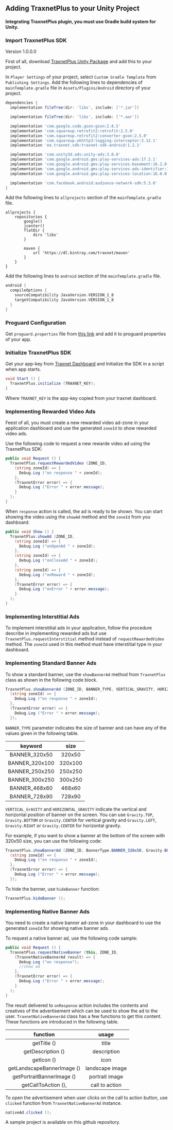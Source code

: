 
Adding TraxnetPlus to your Unity Project
----

#### Integrating TraxnetPlus plugin, you must use Gradle build system for Unity.

### Import TraxnetPlus SDK

Version 1.0.0.0

First of all, download [TraxnetPlus Unity Package](https://github.com/TraxnetOrg/TraxnetPlusSDK-UnitySample/releases/download/v1.0.0.0/traxnetplus-v1.0.0.0.unitypackage) and add this to your project.

In `Player Settings` of your project, select `Custom Gradle Template` from `Publishing Settings`.
Add the following lines to dependencies of `mainTemplate.gradle` file in `Assets/Plugins/Android` directory of your project.

```gradle
dependencies {
  implementation fileTree(dir: 'libs', include: ['*.jar'])

  implementation fileTree(dir: 'libs', include: ['*.aar'])

  implementation 'com.google.code.gson:gson:2.8.5'
  implementation 'com.squareup.retrofit2:retrofit:2.5.0'
  implementation 'com.squareup.retrofit2:converter-gson:2.5.0'
  implementation 'com.squareup.okhttp3:logging-interceptor:3.12.1'
  implementation 'ee.traxnet.sdk:traxnet-sdk-android:1.2.1'

  implementation 'com.unity3d.ads:unity-ads:3.0.0'
  implementation 'com.google.android.gms:play-services-ads:17.2.1'
  implementation 'com.google.android.gms:play-services-basement:16.2.0'
  implementation 'com.google.android.gms:play-services-ads-identifier:16.0.0'
  implementation 'com.google.android.gms:play-services-location:16.0.0'

  implementation 'com.facebook.android:audience-network-sdk:5.3.0'
}
```

Add the following lines to `allprojects` section of the `mainTemplate.gradle` file.


```
allprojects {
    repositories {
        google()
        jcenter()
        flatDir {
            dirs 'libs'
        }

        maven {
            url 'https://dl.bintray.com/traxnet/maven'
        }
    }
}
```

Add the following lines to `android` section of the `mainTemplate.gradle` file.


```gradle
android {
  compileOptions {
    sourceCompatibility JavaVersion.VERSION_1_8
    targetCompatibility JavaVersion.VERSION_1_8
  }
}
```

### Proguard Configuration

Get `proguard.properties` file from [this link](https://github.com/TraxnetOrg/TraxnetPlusSDK-AndroidSample/blob/master/app/proguard-rules.pro) and add it to proguard properties of your app.

### Initialize TraxnetPlus SDK

Get your app-key from [Traxnet Dashboard](https://dashboard.tracxnet.com/) and Initialize the SDK in a script when app starts.

```cs
void Start () {
  TraxnetPlus.initialize (TRAXNET_KEY);
}
```

Where `TRAXNET_KEY` is the app-key copied from your traxnet dashboard.

### Implementing Rewarded Video Ads

Feest of all, you must create a new rewarded video ad-zone in your application dashboard and use the generated `zoneId` to show rewarded video ads.

Use the following code to request a new rewarde video ad using the TraxnetPlus SDK:

```cs
public void Request () {
  TraxnetPlus.requestRewardedVideo (ZONE_ID,
    (string zoneId) => {
      Debug.Log ("on response " + zoneId);
    },
    (TraxnetError error) => {
      Debug.Log ("Error " + error.message);
    }
  );
}
```

When `response` action is called, the ad is ready to be shown. You can start showing the video using the `showAd` method and the `zoneId` from you dashboard:

```cs
public void Show () {
  TraxnetPlus.showAd (ZONE_ID,
    (string zoneId) => {
      Debug.Log ("onOpenAd " + zoneId);
    },
    (string zoneId) => {
      Debug.Log ("onCloseAd " + zoneId);
    },
    (string zoneId) => {
      Debug.Log ("onReward " + zoneId);
    },
    (TraxnetError error) => {
      Debug.Log ("onError " + error.message);
    }
  );
}
```

### Implementing Interstitial Ads

To implement interstitial ads in your application, follow the procedure describe in implementing rewarded ads but use `TraxnetPlus.requestInterstitial` method instead of `requestRewardedVideo` method.
The `zoneId` used in this method must have interstitial type in your dashboard.


### Implementing Standard Banner Ads

To show a standard banner, use the `showBannerAd` method from `TraxnetPlus` class as shown in the following code block.

```cs
TraxnetPlus.showBannerAd (ZONE_ID, BANNER_TYPE, VERTICAL_GRAVITY, HORIZONTAL_GRAVITY,
  (string zoneId) => {
    Debug.Log ("on response " + zoneId);
  },
  (TraxnetError error) => {
    Debug.Log ("Error " + error.message);
  });
```

`BANNER_TYPE` parameter indicates the size of banner and can have any of the values given in the following table.


|     keyword    |   size  |
|:--------------:|:-------:|
|  BANNER_320x50 |  320x50 |
| BANNER_320x100 | 320x100 |
| BANNER_250x250 | 250x250 |
| BANNER_300x250 | 300x250 |
|  BANNER_468x60 |  468x60 |
|  BANNER_728x90 |  728x90 |


`VERTICAL_GrAVITY` and `HORIZONTAL_GRAVITY` indicate the vertical and horizontal position of banner on the screen. You can use `Gravity.TOP`, `Gravity.BOTTOM` or `Gravity.CENTER` for vertical gravity and `Gravity.LEFT`, `Gravity.RIGHT` or `Gravity.CENTER` for horizontal gravity.

For example, if you want to show a banner at the bottom of the screen with 320x50 size, you can use the following code:

```cs
TraxnetPlus.showBannerAd (ZONE_ID, BannerType.BANNER_320x50, Gravity.BOTTOM, Gravity.CENTER,
  (string zoneId) => {
    Debug.Log ("on response " + zoneId);
  },
  (TraxnetError error) => {
    Debug.Log ("Error " + error.message);
  });
```

To hide the banner, use `hideBanner` function:

```cs
TraxnetPlus.hideBanner ();
```

### Implementing Native Banner Ads

You need to create a native banner ad-zone in your dashboard to use the generated `zoneId` for showing native banner ads.

To request a native banner ad, use the following code sample:

```cs
public void Request () {
  TraxnetPlus.requestNativeBanner (this, ZONE_ID,
    (TraxnetNativeBannerAd result) => {
      Debug.Log ("on response");
      //show ad
    },
    (TraxnetError error) => {
      Debug.Log ("Error " + error.message);
    }
  );
}
```

The result delivered to `onResponse` action includes the contents and creatives of the advertisement which can be used to show the ad to the user.
`TraxnetNativeBannerAd` class has a few functions to get this content. These functions are introduced in the following table.

|           function          |      usage      |
|:---------------------------:|:---------------:|
|         getTitle  ()        |     title       |
|      getDescription  ()     |   description   |
|         getIcon  ()         |      icon       |
| getLandscapeBannerImage  () | landscape image |
|  getPortraitBannerImage  () |  portrait image |
|     getCallToAction  (),    | call to action  |

To open the advertisement when user clicks on the call to action button, use `clicked` function from `TraxnetNativeBannerAd` instance.

```cs
nativeAd.clicked ();
```

A sample project is available on this github repository.
